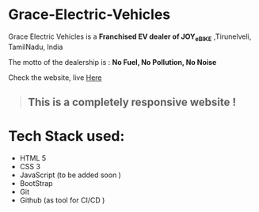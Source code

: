 # Grace-Electric-Vehicles
Grace Electric Vehicles is a  **Franchised EV dealer of JOY<sub>eBIKE</sub>**   ,Tirunelveli, TamilNadu, India

The motto of the dealership is :
 **No Fuel, No Pollution, No Noise**
 
 Check the website, live [Here](https://yogeshnick.github.io/Grace-Electric-Vehicles/)

 > ## This is a completely responsive website !




# Tech Stack used:
+ HTML 5
+ CSS 3
+ JavaScript (to be added soon )
+ BootStrap
+ Git
+ Github (as tool for CI/CD )
  
